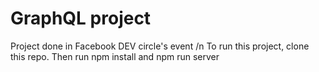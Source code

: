 # GraphQL project
Project done in Facebook DEV circle's event
/n To run this project, clone this repo. Then run npm install and npm run server
